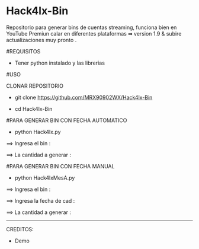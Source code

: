 # Hack4lx-Bin
Repositorio para generar bins de cuentas streaming, funciona bien en YouTube Premiun calar en diferentes plataformas ➡  version 1.9 &amp; subire actualizaciones muy pronto . 

#REQUISITOS 

- Tener python instalado y las librerias

#USO

CLONAR REPOSITORIO 

- git clone https://github.com/MRX90902WX/Hack4lx-Bin

- cd Hack4lx-Bin

#PARA GENERAR BIN CON FECHA AUTOMATICO
- python Hack4lx.py

==> Ingresa el bin :

==> La cantidad a generar :

#PARA GENERAR BIN CON FECHA MANUAL
- python Hack4lxMesA.py

==> Ingresa el bin :

==> Ingresa la fecha de cad :

==> La cantidad a generar :

*****

CREDITOS:

- Demo

